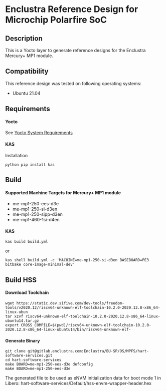 # Enclustra Reference Design for Microchip Polarfire SoC

## Description

This is a Yocto layer to generate reference designs for the Enclustra
Mercury+ MP1 module.

## Compatibility

This reference design was tested on following operating systems:

- Ubuntu 21.04

## Requirements
#### Yocto

See [Yocto System Requirements](https://docs.yoctoproject.org/3.4.2/ref-manual/system-requirements.html?highlight=host)

####  KAS

Installation

    python pip install kas

## Build 

#### Supported Machine Targets for Mercury+ MP1 module

- me-mp1-250-ees-d3e
- me-mp1-250-si-d3en
- me-mp1-250-sipp-d3en
- me-mp1-460-1si-d4en

####  KAS
    kas build build.yml

or

    kas shell build.yml -c 'MACHINE=me-mp1-250-si-d3en BASEBOARD=PE3 bitbake core-image-minimal-dev'

## Build HSS

#### Download Toolchain

    wget https://static.dev.sifive.com/dev-tools/freedom-tools/v2020.12/riscv64-unknown-elf-toolchain-10.2.0-2020.12.8-x86_64-linux-ubun
    tar xzvf riscv64-unknown-elf-toolchain-10.2.0-2020.12.8-x86_64-linux-ubuntu14.tar.gz
    export CROSS_COMPILE=$(pwd)/riscv64-unknown-elf-toolchain-10.2.0-2020.12.8-x86_64-linux-ubuntu14/bin/riscv64-unknown-elf-

#### Generate Binary

    git clone git@gitlab.enclustra.com:Enclustra/BU-SP/OS/MPFS/hart-software-services.git
    cd hart-software-services
    make BOARD=me-mp1-250-ees-d3e defconfig
    make BOARD=me-mp1-250-ees-d3e

The generated file to be used as eNVM initialization data for boot mode 1 in Libero: hart-software-services/Default/hss-envm-wrapper-header.hex
